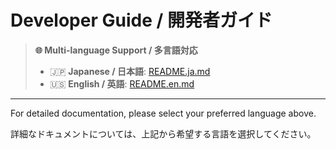 # Developer Guide / 開発者ガイド

> **🌐 Multi-language Support / 多言語対応**
>
> - 🇯🇵 **Japanese / 日本語**: [README.ja.md](./README.ja.md)
> - 🇺🇸 **English / 英語**: [README.en.md](./README.en.md)

---

For detailed documentation, please select your preferred language above.

詳細なドキュメントについては、上記から希望する言語を選択してください。
